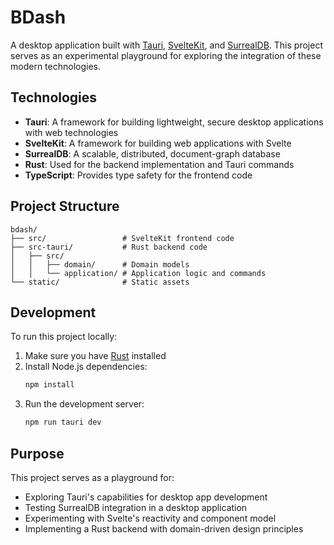# BDash

A desktop application built with [Tauri](https://tauri.app/), [SvelteKit](https://kit.svelte.dev/), and [SurrealDB](https://surrealdb.com/). This project serves as an experimental playground for exploring the integration of these modern technologies.

## Technologies

- **Tauri**: A framework for building lightweight, secure desktop applications with web technologies
- **SvelteKit**: A framework for building web applications with Svelte
- **SurrealDB**: A scalable, distributed, document-graph database
- **Rust**: Used for the backend implementation and Tauri commands
- **TypeScript**: Provides type safety for the frontend code

## Project Structure

```
bdash/
├── src/                 # SvelteKit frontend code
├── src-tauri/           # Rust backend code
│   ├── src/
│   │   ├── domain/      # Domain models
│   │   └── application/ # Application logic and commands
└── static/              # Static assets
```

## Development

To run this project locally:

1. Make sure you have [Rust](https://www.rust-lang.org/tools/install) installed
2. Install Node.js dependencies:
   ```bash
   npm install
   ```
3. Run the development server:
   ```bash
   npm run tauri dev
   ```

## Purpose

This project serves as a playground for:
- Exploring Tauri's capabilities for desktop app development
- Testing SurrealDB integration in a desktop application
- Experimenting with Svelte's reactivity and component model
- Implementing a Rust backend with domain-driven design principles
